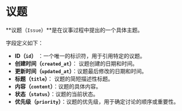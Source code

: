 # 议题

**议题（`Issue`）**是在议事过程中提出的一个具体主题。

字段定义如下：

- **ID（`id`）** ：一个唯一的标识符，用于引用特定的议题。
- **创建时间（`created_at`）**： 议题创建的日期和时间。
- **更新时间（`updated_at`）**：议题最后修改的日期和时间。
- **标题（`title`）**： 议题的简短描述性标题。
- **内容（`content`）**：议题的具体内容。
- **状态（`status`）**：议题的当前状态。
- **优先级（`priority`）**：议题的优先级，用于确定讨论的顺序或重要性。

